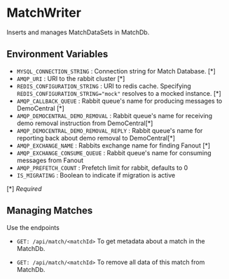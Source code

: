 # MatchWriter
Inserts and manages MatchDataSets in MatchDb.

## Environment Variables
- `MYSQL_CONNECTION_STRING` : Connection string for Match Database. [*]
- `AMQP_URI` : URI to the rabbit cluster [*]
- `REDIS_CONFIGURATION_STRING` : URI to redis cache. Specifying `REDIS_CONFIGURATION_STRING="mock"` resolves to a mocked instance. [*]
- `AMQP_CALLBACK_QUEUE` : Rabbit queue's name for producing messages to DemoCentral [*]
- `AMQP_DEMOCENTRAL_DEMO_REMOVAL` : Rabbit queue's name for receiving demo removal instruction from DemoCentral[*]
- `AMQP_DEMOCENTRAL_DEMO_REMOVAL_REPLY` : Rabbit queue's name for reporting back about demo removal to DemoCentral[*]
- `AMQP_EXCHANGE_NAME` : Rabbits exchange name for finding Fanout [*]
- `AMQP_EXCHANGE_CONSUME_QUEUE` : Rabbit queue's name for consuming messages from Fanout 
- `AMQP_PREFETCH_COUNT` : Prefetch limit for rabbit, defaults to 0
- `IS_MIGRATING` : Boolean to indicate if migration is active

[*] *Required*

## Managing Matches
Use the endpoints  
 - `GET: /api/match/<matchId>`
 To get metadata about a match in the MatchDb.

- `GET: /api/match/<matchId>`
To remove all data of this match from MatchDb.